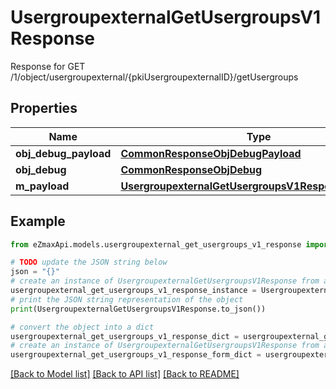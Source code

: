 # UsergroupexternalGetUsergroupsV1Response

Response for GET /1/object/usergroupexternal/{pkiUsergroupexternalID}/getUsergroups

## Properties

Name | Type | Description | Notes
------------ | ------------- | ------------- | -------------
**obj_debug_payload** | [**CommonResponseObjDebugPayload**](CommonResponseObjDebugPayload.md) |  | 
**obj_debug** | [**CommonResponseObjDebug**](CommonResponseObjDebug.md) |  | [optional] 
**m_payload** | [**UsergroupexternalGetUsergroupsV1ResponseMPayload**](UsergroupexternalGetUsergroupsV1ResponseMPayload.md) |  | 

## Example

```python
from eZmaxApi.models.usergroupexternal_get_usergroups_v1_response import UsergroupexternalGetUsergroupsV1Response

# TODO update the JSON string below
json = "{}"
# create an instance of UsergroupexternalGetUsergroupsV1Response from a JSON string
usergroupexternal_get_usergroups_v1_response_instance = UsergroupexternalGetUsergroupsV1Response.from_json(json)
# print the JSON string representation of the object
print(UsergroupexternalGetUsergroupsV1Response.to_json())

# convert the object into a dict
usergroupexternal_get_usergroups_v1_response_dict = usergroupexternal_get_usergroups_v1_response_instance.to_dict()
# create an instance of UsergroupexternalGetUsergroupsV1Response from a dict
usergroupexternal_get_usergroups_v1_response_form_dict = usergroupexternal_get_usergroups_v1_response.from_dict(usergroupexternal_get_usergroups_v1_response_dict)
```
[[Back to Model list]](../README.md#documentation-for-models) [[Back to API list]](../README.md#documentation-for-api-endpoints) [[Back to README]](../README.md)


